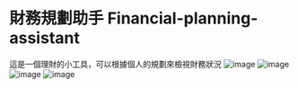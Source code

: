 ﻿# 財務規劃助手 Financial-planning-assistant 
這是一個理財的小工具，可以根據個人的規劃來檢視財務狀況
![image](https://github.com/wade951233/Financial-planning-assistant/assets/54468254/2d9a7768-6489-41b5-b575-86260bacfb35=125)
![image](https://github.com/wade951233/Financial-planning-assistant/assets/54468254/348c55c1-8132-4d29-b166-022eb1ce50c2)
![image](https://github.com/wade951233/Financial-planning-assistant/assets/54468254/dc8656b4-c4cc-47f6-a723-8debe35f6ad9)
![image](https://github.com/wade951233/Financial-planning-assistant/assets/54468254/5bc4c4e3-d8c2-45d4-bdea-39b12e426da4)
